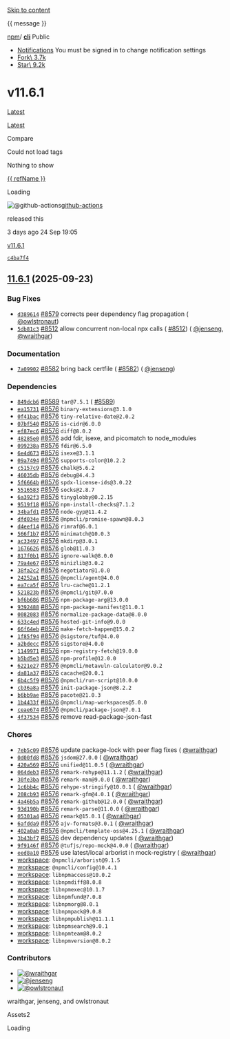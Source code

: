 [Skip to content](https://github.com/npm/cli/releases/tag/v11.6.1#start-of-content)

{{ message }}

[npm](https://github.com/npm)/ **[cli](https://github.com/npm/cli)** Public

- [Notifications](https://github.com/login?return_to=%2Fnpm%2Fcli) You must be signed in to change notification settings
- [Fork\\
3.7k](https://github.com/login?return_to=%2Fnpm%2Fcli)
- [Star\\
9.2k](https://github.com/login?return_to=%2Fnpm%2Fcli)


# v11.6.1

[Latest](https://github.com/npm/cli/releases/latest)

[Latest](https://github.com/npm/cli/releases/latest)

Compare

Could not load tags

Nothing to show

[{{ refName }}](https://github.com/npm/cli/releases/tag/v11.6.1)

Loading

![@github-actions](https://avatars.githubusercontent.com/in/15368?s=40&v=4)[github-actions](https://github.com/apps/github-actions)

released this

3 days ago
24 Sep 19:05


[v11.6.1](https://github.com/npm/cli/tree/v11.6.1)

[`c4ba7f4`](https://github.com/npm/cli/commit/c4ba7f40d1760c69ba05c162ad155821900d9181)

## [11.6.1](https://github.com/npm/cli/compare/v11.6.0...v11.6.1) (2025-09-23)

### Bug Fixes

- [`d389614`](https://github.com/npm/cli/commit/d3896147c61b06d6d39a55bbb609f878548e0107) [#8579](https://github.com/npm/cli/pull/8579) corrects peer dependency flag propagation ( [@owlstronaut](https://github.com/owlstronaut))
- [`5db81c3`](https://github.com/npm/cli/commit/5db81c350654dbbe2e1442d623efada9a24e04f1) [#8512](https://github.com/npm/cli/pull/8512) allow concurrent non-local npx calls ( [#8512](https://github.com/npm/cli/pull/8512)) ( [@jenseng](https://github.com/jenseng), [@wraithgar](https://github.com/wraithgar))

### Documentation

- [`7a09902`](https://github.com/npm/cli/commit/7a099029dbeeeab821498b9b462abce1269461f4) [#8582](https://github.com/npm/cli/pull/8582) bring back certfile ( [#8582](https://github.com/npm/cli/pull/8582)) ( [@jenseng](https://github.com/jenseng))

### Dependencies

- [`849dcb6`](https://github.com/npm/cli/commit/849dcb6dc22a16f01869ba9c6bf9146143000b25) [#8589](https://github.com/npm/cli/pull/8589) `tar@7.5.1` ( [#8589](https://github.com/npm/cli/pull/8589))
- [`ea15731`](https://github.com/npm/cli/commit/ea15731e3246ca698ad3f63fadd696479a906633) [#8576](https://github.com/npm/cli/pull/8576) `binary-extensions@3.1.0`
- [`0f41bac`](https://github.com/npm/cli/commit/0f41bace5677d0d624c67ff3fac5e2caeebcb399) [#8576](https://github.com/npm/cli/pull/8576) `tiny-relative-date@2.0.2`
- [`07bf540`](https://github.com/npm/cli/commit/07bf5402fbec900f1d69c05b7cb73a987d963d2c) [#8576](https://github.com/npm/cli/pull/8576) `is-cidr@6.0.0`
- [`ef87ec6`](https://github.com/npm/cli/commit/ef87ec6612fe5924d3466967aa7e104f3f98bf15) [#8576](https://github.com/npm/cli/pull/8576) `diff@8.0.2`
- [`48285e0`](https://github.com/npm/cli/commit/48285e04fd0a89b34d0c214295d5e76f68413f91) [#8576](https://github.com/npm/cli/pull/8576) add fdir, isexe, and picomatch to node\_modules
- [`099238a`](https://github.com/npm/cli/commit/099238ac13ba535c99ff51bde348fcd9f6b86542) [#8576](https://github.com/npm/cli/pull/8576) `fdir@6.5.0`
- [`6e4d673`](https://github.com/npm/cli/commit/6e4d673138ee4026081e72bea1f6cdfc14516a98) [#8576](https://github.com/npm/cli/pull/8576) `isexe@3.1.1`
- [`09a7494`](https://github.com/npm/cli/commit/09a7494b59a89faa1f550864ce9f68b0c86179f1) [#8576](https://github.com/npm/cli/pull/8576) `supports-color@10.2.2`
- [`c5157c9`](https://github.com/npm/cli/commit/c5157c978fc235dea3a70235b6d08902473058f4) [#8576](https://github.com/npm/cli/pull/8576) `chalk@5.6.2`
- [`46035db`](https://github.com/npm/cli/commit/46035dbf4d87dad76051410c6b1b2536a874d9ed) [#8576](https://github.com/npm/cli/pull/8576) `debug@4.4.3`
- [`5f6664b`](https://github.com/npm/cli/commit/5f6664b7a8f622cfdd356d776e97dc8bae7e0ada) [#8576](https://github.com/npm/cli/pull/8576) `spdx-license-ids@3.0.22`
- [`5516583`](https://github.com/npm/cli/commit/5516583de7982f4b8d5142510429b809654d8f75) [#8576](https://github.com/npm/cli/pull/8576) `socks@2.8.7`
- [`6a392f3`](https://github.com/npm/cli/commit/6a392f36312b71cc4b0e71c25b4c95f47d1eeaf8) [#8576](https://github.com/npm/cli/pull/8576) `tinyglobby@0.2.15`
- [`9519f18`](https://github.com/npm/cli/commit/9519f189a427eb0a56c846379fdd92ff95078a5b) [#8576](https://github.com/npm/cli/pull/8576) `npm-install-checks@7.1.2`
- [`34bafd1`](https://github.com/npm/cli/commit/34bafd153f20954b5f8efdbf068fe1ec384ab489) [#8576](https://github.com/npm/cli/pull/8576) `node-gyp@11.4.2`
- [`dfd034e`](https://github.com/npm/cli/commit/dfd034eaf9c8fac8c40276aab42c65e2736158c8) [#8576](https://github.com/npm/cli/pull/8576) `@npmcli/promise-spawn@8.0.3`
- [`d4eef14`](https://github.com/npm/cli/commit/d4eef14dcdc30ef3a09e88180168b649ea82d72e) [#8576](https://github.com/npm/cli/pull/8576) `rimraf@6.0.1`
- [`566f1b7`](https://github.com/npm/cli/commit/566f1b7b487ad80604c61162ddde769d5ac2b241) [#8576](https://github.com/npm/cli/pull/8576) `minimatch@10.0.3`
- [`ac33497`](https://github.com/npm/cli/commit/ac334979ab94a52085b81a276c64788fa688e735) [#8576](https://github.com/npm/cli/pull/8576) `mkdirp@3.0.1`
- [`1676626`](https://github.com/npm/cli/commit/167662683d7ebbb34b1d65cf1cb74d69db12c871) [#8576](https://github.com/npm/cli/pull/8576) `glob@11.0.3`
- [`817f0b1`](https://github.com/npm/cli/commit/817f0b1eb57b9b0e5893beac11f053e3a7d3f765) [#8576](https://github.com/npm/cli/pull/8576) `ignore-walk@8.0.0`
- [`79a4e67`](https://github.com/npm/cli/commit/79a4e67c358b491f0456162fa9307e0f5a99167b) [#8576](https://github.com/npm/cli/pull/8576) `minizlib@3.0.2`
- [`38fa2c2`](https://github.com/npm/cli/commit/38fa2c2e67bed4c6e69d894cdbed0175d30ad085) [#8576](https://github.com/npm/cli/pull/8576) `negotiator@1.0.0`
- [`24252a1`](https://github.com/npm/cli/commit/24252a16fc45bfa6a4c1112269016568484006e1) [#8576](https://github.com/npm/cli/pull/8576) `@npmcli/agent@4.0.0`
- [`ea7ca5f`](https://github.com/npm/cli/commit/ea7ca5f49d6cab81e9ce3d412963c48acd87b7c0) [#8576](https://github.com/npm/cli/pull/8576) `lru-cache@11.2.1`
- [`521823b`](https://github.com/npm/cli/commit/521823bc398de0eb85135a3ef09e217db93ed1ce) [#8576](https://github.com/npm/cli/pull/8576) `@npmcli/git@7.0.0`
- [`bf6b686`](https://github.com/npm/cli/commit/bf6b6862731e03002cc6fa3b86b6f090df46b009) [#8576](https://github.com/npm/cli/pull/8576) `npm-package-arg@13.0.0`
- [`9392488`](https://github.com/npm/cli/commit/9392488d6036dfc9696e29cc8d463335517974ca) [#8576](https://github.com/npm/cli/pull/8576) `npm-package-manifest@11.0.1`
- [`0082083`](https://github.com/npm/cli/commit/0082083fe4f52d3ef40241e9d8b991f7ed4a60dc) [#8576](https://github.com/npm/cli/pull/8576) `normalize-package-data@8.0.0`
- [`633c4ed`](https://github.com/npm/cli/commit/633c4ed76ea13b8dfb5837a397e984e44cccb820) [#8576](https://github.com/npm/cli/pull/8576) `hosted-git-info@9.0.0`
- [`66f64eb`](https://github.com/npm/cli/commit/66f64eb1426beaad314321c22b5debff64b2357a) [#8576](https://github.com/npm/cli/pull/8576) `make-fetch-happen@15.0.2`
- [`1f85f94`](https://github.com/npm/cli/commit/1f85f94ec2e5dcf295c68c02b21d0b830b2082c2) [#8576](https://github.com/npm/cli/pull/8576) `@sigstore/tuf@4.0.0`
- [`a2bdecc`](https://github.com/npm/cli/commit/a2bdecc6677abcd58ed3037ab0edafb419ea86fa) [#8576](https://github.com/npm/cli/pull/8576) `sigstore@4.0.0`
- [`1149971`](https://github.com/npm/cli/commit/11499711e4c10e4ddb97bf3e1ef1652d151894fb) [#8576](https://github.com/npm/cli/pull/8576) `npm-registry-fetch@19.0.0`
- [`b5bd5e3`](https://github.com/npm/cli/commit/b5bd5e351061b46d6417210cd73c0f64c39e6819) [#8576](https://github.com/npm/cli/pull/8576) `npm-profile@12.0.0`
- [`6221e27`](https://github.com/npm/cli/commit/6221e277b4b841df09225b4d72f9eda70db1f15a) [#8576](https://github.com/npm/cli/pull/8576) `@npmcli/metavuln-calculator@9.0.2`
- [`da81a37`](https://github.com/npm/cli/commit/da81a3702fdf7ea2dc7223fc6ece4c7a19e32ad1) [#8576](https://github.com/npm/cli/pull/8576) `cacache@20.0.1`
- [`6b4c5f9`](https://github.com/npm/cli/commit/6b4c5f92865230ed9a260cd3e8486bf3991120eb) [#8576](https://github.com/npm/cli/pull/8576) `@npmcli/run-script@10.0.0`
- [`cb36a8a`](https://github.com/npm/cli/commit/cb36a8ad38df37579f59cf794d6c23ed7274fba9) [#8576](https://github.com/npm/cli/pull/8576) `init-package-json@8.2.2`
- [`b6bb9ae`](https://github.com/npm/cli/commit/b6bb9aea4134c47f0593c111a734eda12ec3c20d) [#8576](https://github.com/npm/cli/pull/8576) `pacote@21.0.3`
- [`1b4433f`](https://github.com/npm/cli/commit/1b4433fdb85623e019a6194cb01ff85c7f64ccad) [#8576](https://github.com/npm/cli/pull/8576) `@npmcli/map-workspaces@5.0.0`
- [`ceae674`](https://github.com/npm/cli/commit/ceae674c32a080b81e62d79003c2d537d7ca93d2) [#8576](https://github.com/npm/cli/pull/8576) `@npmcli/package-json@7.0.1`
- [`4f37534`](https://github.com/npm/cli/commit/4f37534300553e9ddfbc413c14d1ef15b02b46f2) [#8576](https://github.com/npm/cli/pull/8576) remove read-package-json-fast

### Chores

- [`7eb5c09`](https://github.com/npm/cli/commit/7eb5c09eb4c9d20095fd285a32275743f10cf80b) [#8576](https://github.com/npm/cli/pull/8576) update package-lock with peer flag fixes ( [@wraithgar](https://github.com/wraithgar))
- [`0d00fd8`](https://github.com/npm/cli/commit/0d00fd862c75d743a38ed4c5336636696129cf3b) [#8576](https://github.com/npm/cli/pull/8576) `jsdom@27.0.0` ( [@wraithgar](https://github.com/wraithgar))
- [`420a569`](https://github.com/npm/cli/commit/420a569762e65b50d18338706420a85f24e3e0ee) [#8576](https://github.com/npm/cli/pull/8576) `unified@11.0.5` ( [@wraithgar](https://github.com/wraithgar))
- [`064deb3`](https://github.com/npm/cli/commit/064deb3b329a953d86c3cbaee26805987ff82d0d) [#8576](https://github.com/npm/cli/pull/8576) `remark-rehype@11.1.2` ( [@wraithgar](https://github.com/wraithgar))
- [`30fe3ba`](https://github.com/npm/cli/commit/30fe3ba2455caa66e0aaf7d1e9343ed9872faba0) [#8576](https://github.com/npm/cli/pull/8576) `remark-man@9.0.0` ( [@wraithgar](https://github.com/wraithgar))
- [`1c6bb4c`](https://github.com/npm/cli/commit/1c6bb4c54f515fdb7ead06cb05d24e0b9d403f8b) [#8576](https://github.com/npm/cli/pull/8576) `rehype-stringify@10.0.1` ( [@wraithgar](https://github.com/wraithgar))
- [`208cb93`](https://github.com/npm/cli/commit/208cb93fabae2b11993497382ceb48dacc41e490) [#8576](https://github.com/npm/cli/pull/8576) `remark-gfm@4.0.1` ( [@wraithgar](https://github.com/wraithgar))
- [`4a46b5a`](https://github.com/npm/cli/commit/4a46b5aaaeaa68ce718d4d4a95a74b9e49da8129) [#8576](https://github.com/npm/cli/pull/8576) `remark-github@12.0.0` ( [@wraithgar](https://github.com/wraithgar))
- [`93d190b`](https://github.com/npm/cli/commit/93d190bcb02342ce4d159168f12b86f071d6fca7) [#8576](https://github.com/npm/cli/pull/8576) `remark-parse@11.0.0` ( [@wraithgar](https://github.com/wraithgar))
- [`05301a4`](https://github.com/npm/cli/commit/05301a49fb3feed88736722c8b511dde3a1117e6) [#8576](https://github.com/npm/cli/pull/8576) `remark@15.0.1` ( [@wraithgar](https://github.com/wraithgar))
- [`6afdda9`](https://github.com/npm/cli/commit/6afdda99ed20c7e1fb95ed379fcc9665ef4f340d) [#8576](https://github.com/npm/cli/pull/8576) `ajv-formats@3.0.1` ( [@wraithgar](https://github.com/wraithgar))
- [`402a0ab`](https://github.com/npm/cli/commit/402a0ab1b4e5d1a8414dd063d0cbde0c0bc5a192) [#8576](https://github.com/npm/cli/pull/8576) `@npmcli/template-oss@4.25.1` ( [@wraithgar](https://github.com/wraithgar))
- [`3b43bf7`](https://github.com/npm/cli/commit/3b43bf79d36a04ee65f562528c7ac54ebafaf79b) [#8576](https://github.com/npm/cli/pull/8576) dev dependency updates ( [@wraithgar](https://github.com/wraithgar))
- [`9f9146f`](https://github.com/npm/cli/commit/9f9146f99c638361aed606a67156854c7cf2c2cf) [#8576](https://github.com/npm/cli/pull/8576) `@tufjs/repo-mock@4.0.0` ( [@wraithgar](https://github.com/wraithgar))
- [`eed8a10`](https://github.com/npm/cli/commit/eed8a10f09831cc01bdc7d07c4fae5c27dcf966c) [#8576](https://github.com/npm/cli/pull/8576) use latest/local arborist in mock-registry ( [@wraithgar](https://github.com/wraithgar))
- [workspace](https://github.com/npm/cli/releases/tag/arborist-v9.1.5): `@npmcli/arborist@9.1.5`
- [workspace](https://github.com/npm/cli/releases/tag/config-v10.4.1): `@npmcli/config@10.4.1`
- [workspace](https://github.com/npm/cli/releases/tag/libnpmaccess-v10.0.2): `libnpmaccess@10.0.2`
- [workspace](https://github.com/npm/cli/releases/tag/libnpmdiff-v8.0.8): `libnpmdiff@8.0.8`
- [workspace](https://github.com/npm/cli/releases/tag/libnpmexec-v10.1.7): `libnpmexec@10.1.7`
- [workspace](https://github.com/npm/cli/releases/tag/libnpmfund-v7.0.8): `libnpmfund@7.0.8`
- [workspace](https://github.com/npm/cli/releases/tag/libnpmorg-v8.0.1): `libnpmorg@8.0.1`
- [workspace](https://github.com/npm/cli/releases/tag/libnpmpack-v9.0.8): `libnpmpack@9.0.8`
- [workspace](https://github.com/npm/cli/releases/tag/libnpmpublish-v11.1.1): `libnpmpublish@11.1.1`
- [workspace](https://github.com/npm/cli/releases/tag/libnpmsearch-v9.0.1): `libnpmsearch@9.0.1`
- [workspace](https://github.com/npm/cli/releases/tag/libnpmteam-v8.0.2): `libnpmteam@8.0.2`
- [workspace](https://github.com/npm/cli/releases/tag/libnpmversion-v8.0.2): `libnpmversion@8.0.2`

### Contributors

- [![@wraithgar](https://avatars.githubusercontent.com/u/36607?s=64&v=4)](https://github.com/wraithgar)
- [![@jenseng](https://avatars.githubusercontent.com/u/109489?s=64&v=4)](https://github.com/jenseng)
- [![@owlstronaut](https://avatars.githubusercontent.com/u/332363?s=64&v=4)](https://github.com/owlstronaut)

wraithgar, jenseng, and owlstronaut


Assets2

Loading